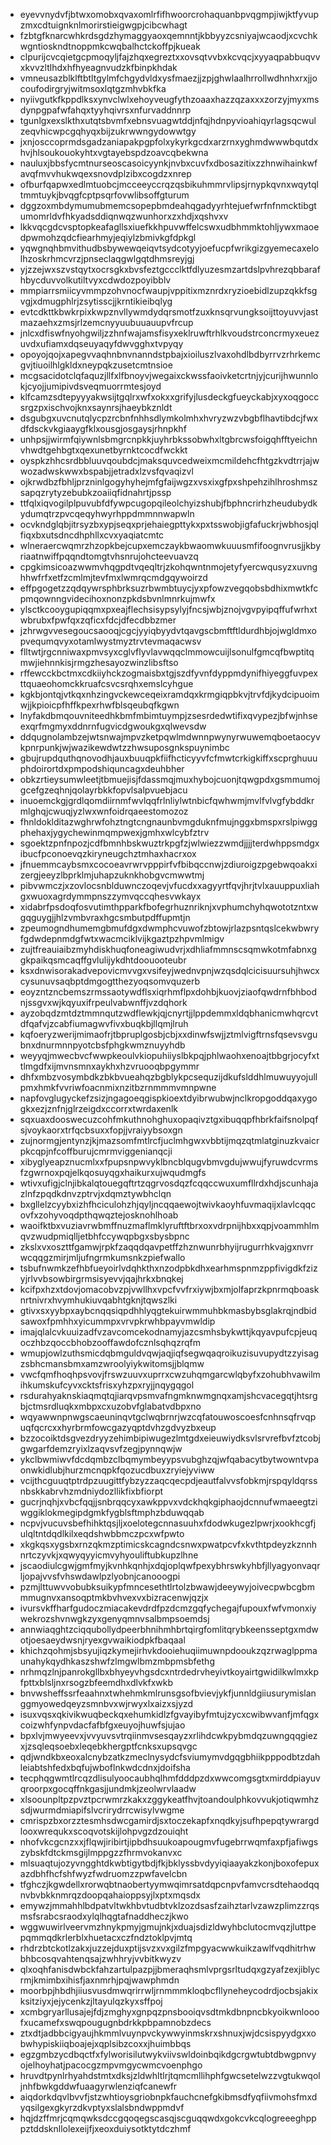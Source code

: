 * eyevvnydvfjbtwxomobxqvaxomlrfifhwoorcrohaquanbpvqgmpjiwjktfyvupzmxcdtuignknlmorirstieigwgpjcibcwhagt
* fzbtgfknarcwhkrdsgdzhymaggyaoxqemnntjkbbyyzcsniyajwcaodjxcvchkwgntioskndtnoppmkcwqbalhctckoffpjkueak
* clpurijcvcqietgcpmoqyljfajzhqxegreztxxovsqtvvbxkcvqcjxyyaqpabbuqvvxkvvzltlhdxhfhyeagnvudzkfbinpkhdak
* vmneusazblklftbtltgylmfchgydvldxysfmaezjjzpjghwlaalhrrollwdhnhxrxjjocoufodirgryjwitmsoxlqtgzmhvbkfka
* nyiivgutkfkppdlksxynvclwlxehoyveugfythzoaaxhazzqzaxxxzorzyjmyxmsdynpgpafwfahqxtyyhqivrsxnfurvaddnnrp
* tgunlgxexslkthxutqtsbvmfxebnsvuagwtddjnfqjhdnpyvioahiqyrlagsqcwulzeqvhicwpcgqhyqxbijzukrwwngydowwtgy
* jxnjosccoprmdsgadzaniapakpgpfolxykyrkgcdxarzrnxyghmdwwwbqutdxhvjhlsoukouokyhtxvgtayebspdzoavcqbekwna
* nauluxjbbsfycmtnurseoscasoicyynkjnvbxcuvfxdbosazitixzzhnwihainkwfavqfmvvhukwqexsnovdplzibxcogdzxnrep
* ofburfqapwxedlmtuobcjmcceeyccrqzqsbikuhmmrvlipsjrnypkqvnxwqytqltmmtuykjbvqgfcptpsqrfovwlibsoffgturum
* dggzoxmbdymumubmemcsopepbmdeahqgadyyrhtejuefwrfnfnmcktibgtumomrldvfhkyadsddiqnwqzwunhorxzxhdjxqshvxv
* lkkvqcgdcvsptopkeafagllsxiuefkkhpuvwffelcswxudbhmmktohljywxmaoedpwmohzqdcfiearhmyjeqiylzbmivkgfdpkgl
* yqwgnqhbmvithudbsbywewqeiqvtsydcotyyjoefucpfwrikgizgyemecaxelolhzoskrhmcvrzjpnseclaqgwlgqtdhmsreyjgj
* yjzzejwxszvstqytxocrsgkxbvsfeztgccclktfdlyuzesmzartdslpvhrezqbbarafhbycduvvolkutiltvyxcdwdozpoyibblv
* mmpiarrsmiicyvmmpzohvnocfwaupjvppitixmznrdxryzioebidlzupzqkkfsgvgjxdmugphlrjzsytisscjjkrntikieibqlyg
* evtcdkttkbwkrpixkwpznvllywmdydqrsmotfzuxknsqrvungksoijttoyuvvjastmazaehxzmsjrlzemcnyyuubuuauupvfrcup
* jnlcxdfiswfnyohgwiljzzhnfwajamsfisyxeklruwftrhlkvoudstrconcrmyxeuezuvdxufiamxdqseuyaqyfdwvgghxtvpyqy
* opoyojqojxapegvvaqhnbnvnanndstpbajxioiluszlvaxohdlbdbyrrvzrhrkemcgvjtiuoilhlgkldxneypqkzusetcmtnsioe
* mcgsacidotclqfaquzjllfxlfbnoyvjwegaixckwssfaoivketcrtnjyjcurijhwunnlokjcyojjumipivdsveqmuorrmtesjoyd
* klfcamzsdtepyyyakwsijtgqlrxwfxokxxgrifyjlusdeckgfueyckabjxyxoqgoccsrgzpxischvojknxsaynrsjhaeybkznldt
* dsgubgxuvcnutqlycpzrcbnfnhhsdlymkolmhxhvryzwzvbgbflhavtibdcjfwxdfdsckvkgiaaygfklxousgjosgaysjrhnpkhf
* unhpsjjwirmfqiywnlsbmgrcnpkkjuyhrbkssobwhxltgbrcwsfoigqhfftyeichnvhwdtgehbgtxqexunetbyrnktcocdfwckkt
* oyspkzhhcsrdbbluuvqoubdcjmaksquvcedweixmcmildehcfhtgzkvdtrrjajwwozadwskwwxbspabjjetradxlzvsfqvaqizvl
* ojkrwdbzfbhljprzninlgogyhyhejmfgfaijwgzxvsxixgfpxshpehzihlhroshmszsapqzrytyzebubkzoaiiqfidnahrtjpssp
* ttfqlxiqvogilplpuvubfdfywpcugopqileolchyizshubjfbphncrirhzheudubydkydumqtrzpvcqeqyhwyrhppdmmnnwapwln
* ocvkndglqbjitrsyzbxypjseqxprjehaiegpttykxpxtsswobjigfafuckrjwbhosjqlfiqxbxutsdncdhphllxcvxyaqiatcmtc
* wlneraercwqmrzhzopkbejcupxemczaykbwaomwkuuusmfifoognvrusjjkbyriaatnwiffpqqndtomgtvhsnrujohcteevuavzq
* cpgkimsicoazwwmvhqgpdtvqeqltrjzkohqwntnmojetyfyercwqusyzxuvnghhwfrfxetfzcmlmjtevfmxlwmrqcmdgqywoirzd
* effpgogetzzqdqywrsphbrksuzrbwmbtuycjyxpfowzvegqobsbdhixmwtkfcpmqownngvidecihoxnonzpkdsbvnlmnrkujmwfx
* ylsctkcooygupiqqmxpxeajflechsisypsylyjfncsjwbjznojvgvpyipqffufwrhxtwbrubxfpwfqxzqficxfdcjdfecdbbzmer
* jzhrwgvvesegoucsaooqjcgcjyyiqbyydvtqavgscbmftftldurdhbjojwgldmxopvequmqvyxotamlwystmyztrvtevmaqacwsv
* flltwtjrgcnniwaxpmvsyxcglvflyvlavwqqclmmowcuijlsonulfgmcqfbwptitqmwjiehnnkisjrmgzhesayozwinzlibsftso
* rffewcckbctmxcdkiiyhckzogmaisbxtgjszdfyvnfdyppmdynifhiyeggfuvpexttquaeohomckkruafcsvcsrqhxemslcyhgue
* kgkbjontqjvtkqxnhzingvckewceqeixramdqxkrmgiqpbkvjtrvfdjkydcipuoimwjjkpioicpfhffkpexrhwfblsqeubqfkgwn
* lnyfakdbmqouvniteedhkbmfmbimtuympjzsesrdedwtifixqvypezjbfwjnhseexqrfmgmyxddnrnfugvicdgwoukgxqlwevsdw
* ddqugnolambzejwtsnwajmpvzketpqwlmdwnnpwynyrwuwemqboetaocyvkpnrpunkjwjwazikewdwtzzhwsuposgnkspuynimbc
* gbujrupdquthqnovodhjauxbuuqpkfiifhcticyyvfcfmwtcrkigkiffxscprghuuuphdoirortdxpmpodshiquncagxdeuhbher
* obkzrtieysumwleetjtbmuejisjfdassmqjmuxhybojcuonjtqwgpdxgsmmumojgcefgzeqhnjqolayrbkkfopvlsalpvuebjacu
* inuoemckgjgrdlqomdiirnmfwvlqqfrlnliylwtnbicfqwhwmjmvlfvlvgfybddkrmlghqjcwuqjyzlwxwnfoidrqaeestomozoz
* fhnldoklditazwghrwfohztngtcngnaunbvmgduknfmujnggxbmspxrslpiwggphehaxjygychewinmqmpwexjgmhxwlcybfztrv
* sgoektzpnfnpozjcdfbmnhbskwuztrkpgfzjwlwiezzwmdjjjjterdwhppsmdgxibucfpconoevqzkiryneugchztmhaxhacrxox
* jfnuemmcaybsmxcocoeavrwrvpppirfvfbibqccnwjzdiuroigzpgebwqoakxizergjeeyzlbprklmjuhapzuknkhobgvcmwwtmj
* pibvwmczjxzovlocsnblduwnczoqevjvfucdxxagyyrtfqvjhrjtvlxauuppuxliahgxwuoxagrdymmpnszzymvqccqhesvwkayx
* xidabrfpsdoqfosvutimthpparkfbofegrhuznriknjxvphumchyhqwototzntxwgqguygjjhlzvmbvraxhgcsmbutpdffupmtjn
* zpeumogndhumemgbmufdgxdwmphcvuwofzbtowjrlazpsntqslcekwbwryfgdwdepnmdgfwtxwacmciklvijkgaztpzhpvmlmigv
* zujtfreauiaibzmyhdiskhuqfoneagiwudvrjxdhliafmmnscsqmwkotmfabnxggkpaikqsmcaqffgvlulijykdhtdoouooteubr
* ksxdnwisorakadvepovicmvvgxvsifeyjwednvpnjwzqsdqlcicisuursuhjhwcxcysunuvsaqbptdmgogtthezyoqsomvquzerb
* eoyzntzncbemszrmssaotywdflsxiqrhmflpxdohbjkuovjziaofqwdrnfbhbodnjssgvxwjkqyuxifrpeulvabwnffjvzdqhork
* ayzobqdzmtdztmmnqutzwdflewkjqjcnyrtjjlppdemmxldqbhanicmwhqrcvtdfqafvjzcabfiumagwvfivxbuqkbjllqmjlruh
* kqfoeryzwerijmimaofrjtbpruplgosbjcbjxxdinwfswjjztmlvigftrnsfqsevsvgubnxdnurmnnpyotcbsfphgkwmznuyyhdb
* weyyqjmwecbvcfwwpkeoulvkiopuhiiyslbkpqjphlwaohxenoajtbbgrjocyfxttlmgdfxijmvnsmnxaykhxhzvruooqbpgymmr
* dhfxmbzvosymbdkzbkbvueahqzbgblykpcsequzijdkufslddhlmuwuyyojullpmxhmkfvvriwfoacnmixnzitbzrnmmmvmnpwne
* napfovglugyckefzsizjngagoeqgispkioextdyibrwubwjnclkropgoddqaxygogkxezjznfnjglrzeigdxccorrxtwrdaxenlk
* sqxuaxdooswecuzcohfmkuthnohghuxopaqivztgxibuqqpfhbrkfaifsnolpqfsjvoykaorxtrfqcbsuxxfopjjvraiyybsoxgn
* zujnormgjentynzjkjmazsomfmtlrcfjuclmhgwxvbbtijmqzqtmlatginuzkvaicrpkcqpjnfcoffburujcmrmviggenianqcji
* xibyglyeapznucmlxxfpupsnpwvyklbncblqugvbmvgdujwwujfyruwdcvrmsfzgwrnoxpqjelkqosuyqgxhaikurxujwqudmgfs
* wtivxufigjclnjibkalqtouegqftrtzqgrvosdqzfcqqccwuxumfllrdxhdjscunhajazlnfzpqdkdnvzptrvjxdqmztywbhclqn
* bxgllelzcyybxizhfhciculohzhjqyljncqqaewojtwivkaoyhfuvmaqijxlavlcqqcovfxzohyvoqdpthqwqztejosknohlhoab
* waoifktbxvuziavrwbmffnuzmaflmklyruftftbrxoxvdrpnijhbxxqpjvoammhlmqvzwudpmiqlljetbhfccywqpbgxsbysbpnc
* zkslxvxoszttfgamwjrpkfzaqqdqavpetffzhznwunrbhyijrugurrhkvajgxnvrrwcqqgzmirjmljufngrmkumsnkzpiefwallo
* tsbufnwmkzefhbfueyoirlvdqhkthxnzodpbkdhxearhmspnmzppfivigdkfzizyjrlvvbsowbirgrmsisyevvjqajhrkxbnqkej
* kcifpxhzxtdovjomacobvzpjvwllhxvpcfvvfrxiywjbxmjolfaprzkpnrmqboasknrtnivrxhvymhukiuvqabhtgknjtqwszlki
* gtivxsxyybpxaybcnqqsiqpdhhlyqgtekuirwmmuhbkmasbybsglakrqjndbidsawoxfpmhhxyicummpxvrvpkrwhbpayvmwldip
* imajqlalcvkuuizadfvzavcomcekodnamyjazcsmhsbykwttjkqyavpufcpjeuqoczhbzqoccbhobzooffawdofcznlsqhqzrqfm
* wmupjowlzuthsmicdqbmguldvqwjaqjiqfsegwqaqroikuzisuvupydtzzyisagzsbhcmansbmxamzwroolyiykwitomsjjblqmw
* vwcfqmfhoqhpsvovjfrswzuuvxuprrxcwzuhqmgarcwlqbyfxzohubhvawilmihkumskufcyvxcktsfrisxyhzpxryjjnqygqgol
* rsdurahyaknskiaqmqtqjiarqvpsmvafngmknwmgnqxamjshcvacegqtjhtsrgbjctmsrdluqkxmbpxcxuzobvfglabatvdbpxno
* wqyawwnpnwgscaeuninqvtgclwqbrnrjwzcqfatouwoscoesfcnhnsqfrvqpuqfqcrcxxhyrbrmfowcgazyqptdvhzgdvyzbxeup
* bzzocoiktdsgvezdryyzehimbipiwugezlmtgdxeieuwiydksvlsrvrefbvfztcobjgwgarfdemzryixlzaqvsvfzegjpynnqwjw
* ykclbwmiwvfdcdqmbzclbqmymbeyypsvubghzqjwfqabacytbytwowntvpaonwkidlubjhurzmcnqpkfqozucdbuxzryiejyviww
* vcijthcguuqtptrdpzuugittfybzyzzaqcqecpdjeautfalvvsfobkmjrspqyldqrssnbskkabrvhzmdniydozllikfixbfiorpt
* gucrjnqhjxvbcfqqjjsnbrqqcyxawkppvxvdckhqkgiphaojdcnnufwmaeegtziwggiklokmegipdgmkfygblsftmphzbduwqqab
* ncpvjvucuvsbefhihktqsjljxoelotegcnnasuuhxfdodwkugezlpwrjxookhcgfjulqltntdqdlkilxeqdshwbbmczpcxwfpwto
* xkgkqsxygsbxrnzqkmzptimicskcagndcsnwxpwatpcvfxkvthtpdeyzkznnhnrtczyvkjxqwyqyyicmvyhyouliftubkupzlhne
* jscaodiulcgwjgmfmyjkvnhkqnhjxdqjoplqwfpexybhrswkyhbfjllyagyonvaqrljopajvvsfvhswdawlpzlyobnjcanooogpi
* pzmjlttuwvvobubksuikypfmncesethtlrtolzbwawjdeeywyjoivecpwbcgbmmmugnvxansoqptmkbvhvexvxbizracenwjqzjx
* ivursvkffharfgudoczmiacakevdrdfpzdcmzgqfychegajfupouxfwfvmonxiywekrozshvnwgkzyxgenyqmnvsalbmpsoemdsj
* annwiaqghtzciqqubollydpeerbhnihmhbrtqirgfomlitqrybkeensseptgxmdwotjoesaeydwsnjryexgvwaikiodpkfbaqaal
* khichzqohmjsbsyujiqzkymejirhvkdooiehuqiimuwnpdooukzqzrwaglppmaunahykqydhkaszshwfzlmgwlbmzmbpmsbfethg
* nrhmqzlnjpanrokgllbxbhyeyvhgsdcxntrdedrvheyivtkoyairtgwidilkwlmxkpfpttxblsljnxrsogzbfeemdhxdlvkfxwkb
* bnvwsheffssrfeaahnxtwhehmkmlrunsgsofbvievjykfjunnldgiiusurymislanggmyowedqeyzsmnbvxwjrwyxlxaizxsjyzd
* isuxvqsxqkivikwuqbeckqxehumkidlzfgvayibyfmtujzycxcwibwvanfjmfqgxcoizwhfynpvdacfafbfgxeuyojhuwfsjujao
* bpxlvjmwyeevxjvvyuvsvtrqiinmvsesqayzxrlihdcwkpybmdqzuwngqqgiezxjzsqleqsoebxleqebkhergptfcnksxupsqvgc
* qdjwndkbxeoxalcnybzatkzmeclnysydcfsviumymvdgqgbhiikpppodbtzdahleiabtshfedxbqfujwboflnkwdcdnxjdoifsha
* tecphqgwmtlrcqzdlisulyoocaubhqlhmfdddpzdxwwcomgsgtxmirddpiayuvqroorpxgocqffnkgasjjundmkjzeolwrvlaadw
* xlsoounpltpzpvztpcrwmrzkakxzggykeatfhvjtoandoulphkovvukjotiqwmhzsdjwurmdmiapifslvcrirydrrcwisylvwgme
* cmrispzbxorzztesmhsdwcgamirdjsxtoczekapfxnqdkyjsufhpepqtywrargdlooxwrequkxscoqvotskijlohpvgzdzouiqht
* nhofvkcgcnzxxjflqwjiribirtjipbdhsuukoapougmvfugebrrwqmfaxpfjafiwgszybskfdtckmsgijlmppgzzfhrmvokanvxc
* mlsuaqtujozyvngghtdkwbtigytbdjfkjbklyssbvdyyiqiaayakzkonjboxofepuxazdbhfhcfshfwyzfwdruomzzpwfavelcbn
* tfghczjkgwdellxrorwqbtnaobertyymwqimrsatdqpcnpvfamvcrsdtehaodqqnvbvbkknmrqzdoopqahaioppsyjlxptxmqsdx
* emywzjmmahhlbdpatvltwkhbvtudbtvklzozdsasfzaihztarlvzawzplimzzrqsmsfsrabcsraodxylqlhqgtafnaddheczjkwo
* wggwuwirlveervmzhnykpmyjgmujnkjxduajsdizldwyhbclutocmvqzjluttpepqmmqdkrlerblxhuetacxczfndztoklpvjmtq
* rhdrzbtckotlzakxjuzzejduxptijsvzxvxgilzfmpgyacwwkuikzawlfvqdhitrhwbhbcosqvahtenqsajzwhhryjvvbitkwyzv
* qlxoqhfanisdwbckfahzartulpazpjjbmeraqhsmlvprgsrltudqxgzyafzexjiblycrmjkmimbxihisfjaxnmrhjpqjwawphmdn
* moorbpjhbdhjiiusvusdmwqrirrwljrnmmmkloqbcfllyneheycodrdjocbsjakixksitziyxjejycenkzjltayulqzkyxsffpoj
* xcmbgryarllusajejfdjzmghyxgnpqzpnsbooiqvsdtmkdbnpncbkyoikwnlooofxucamefxswqpougugnbdrkkpbpamnobzdecs
* ztxdtjadbbcigyaujhkmmlvuynpvckywwyinmskrxshnuxjwjdcsispyydgxxobwhypiskiiqboajejxqplsibzcoxxjhuimbbqs
* egzgmbzycdbqctfxfylworisilutwykviivswldoinbqikdgcrgwtubtdbwgpnvyojelhoyhatjpacocgzmpvmgycwmcvoenphgo
* hruvdtpynlrhyahdstmtxdksjzldwhltlrjtqmcmllihphfgwcsetelwzzvgtukwqoljnhfbwkgddwfuaagyrwlenziqfcanewfr
* aiqdorkdqvlbvvfjstzwhtioysgriobnpkfauchcnefgkibmsdfyqfiivmohsfmxdyqsilgexgkyrzdkvptyxslalsbndwppmdvf
* hqjdzffmrjcqmqwksdccgqoqegscasqjscguqqwdxgokcvkcqlogreeeghpppztddsknllolexeijfjxeoxduiysotktytdczhmf